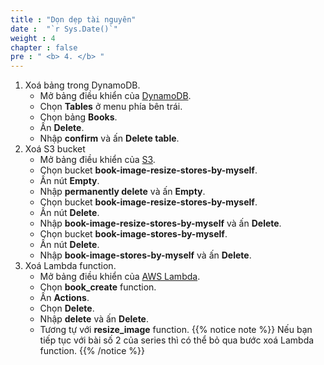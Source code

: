 ```yaml
---
title : "Dọn dẹp tài nguyên"
date :  "`r Sys.Date()`" 
weight : 4
chapter : false
pre : " <b> 4. </b> "
---
```

1. Xoá bảng trong DynamoDB.
    - Mở bảng điều khiển của [DynamoDB](https://ap-southeast-2.console.aws.amazon.com/dynamodbv2/home?region=ap-southeast-2#dashboard).
    - Chọn **Tables** ở menu phía bên trái.
    - Chọn bảng **Books**.
    - Ấn **Delete**.
    - Nhập **confirm** và ấn **Delete table**.
2. Xoá S3 bucket
    - Mở bảng điều khiển của [S3](https://s3.console.aws.amazon.com/s3/buckets?region=ap-southeast-2).
    - Chọn bucket **book-image-resize-stores-by-myself**.
    - Ấn nút **Empty**.
    - Nhập **permanently delete** và ấn **Empty**.
    - Chọn bucket **book-image-resize-stores-by-myself**.
    - Ấn nút **Delete**.
    - Nhập **book-image-resize-stores-by-myself** và ấn **Delete**.
    - Chọn bucket **book-image-stores-by-myself**.
    - Ấn nút **Delete**.
    - Nhập **book-image-stores-by-myself** và ấn **Delete**.
3. Xoá Lambda function.
    - Mở bảng điều khiển của [AWS Lambda](https://ap-southeast-2.console.aws.amazon.com/lambda/home?region=ap-southeast-2#/functions).
    - Chọn **book_create** function.
    - Ấn **Actions**.
    - Chọn **Delete**.
    - Nhập **delete** và ấn **Delete**.
    - Tương tự với **resize_image** function.
{{% notice note %}}
Nếu bạn tiếp tục với bài số 2 của series thì có thể bỏ qua bước xoá Lambda function.
{{% /notice %}}
